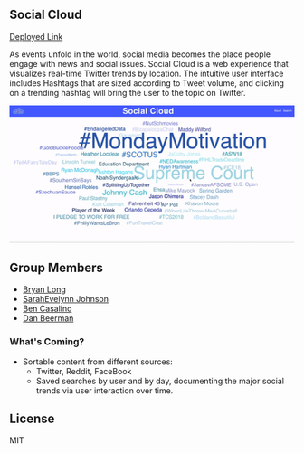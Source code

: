 ## Social Cloud
[Deployed Link](https://social-cloud-trends.firebaseapp.com)

As events unfold in the world, social media becomes the place people engage with news and social issues. Social Cloud is a web experience that visualizes  real-time Twitter trends by location. The intuitive user interface includes Hashtags that are sized according to Tweet volume, and clicking on a trending hashtag will bring the user to the topic on Twitter.  

![Social Cloud Demo](https://github.com/BryanLong14/Social-Cloud-Frontend/blob/master/SocialCloudScreencast.gif)

## Group Members
- [Bryan Long](https://github.com/BryanLong14)
- [SarahEvelynn Johnson](https://github.com/sarahevelynn)
- [Ben Casalino](https://github.com/bencasalino)
- [Dan Beerman](https://github.com/lebeerman)

### What's Coming? 
- Sortable content from different sources: 
  - Twitter, Reddit, FaceBook
  - Saved searches by user and by day, documenting the major social trends via user interaction over time. 

## License
MIT
